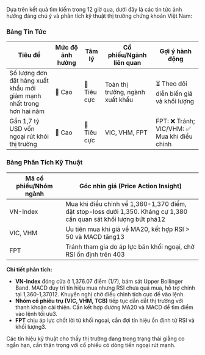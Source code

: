 Dựa trên kết quả tìm kiếm trong 12 giờ qua, dưới đây là các tin tức ảnh hưởng đáng chú ý và phân tích kỹ thuật thị trường chứng khoán Việt Nam:

### Bảng Tin Tức
| Tiêu đề | Mức độ ảnh hưởng | Tâm lý | Cổ phiếu/Ngành liên quan | Gợi ý hành động |
|---------|-------------------|---------|---------------------------|-----------------|
| Số lượng đơn đặt hàng xuất khẩu mới giảm mạnh nhất trong hơn hai năm | 🚨 Cao | 🔴 Tiêu cực | Toàn thị trường, ngành xuất khẩu | ⏳ Theo dõi diễn biến giá và khối lượng |
| Gần 1,7 tỷ USD vốn ngoại rút khỏi thị trường | 🚨 Cao | 🔴 Tiêu cực | VIC, VHM, FPT | FPT: ❌ Tránh; VIC/VHM: ✅ Mua khi điều chỉnh |

### Bảng Phân Tích Kỹ Thuật
| Mã cổ phiếu/Nhóm ngành | Góc nhìn giá (Price Action Insight) |
|-------------------------|--------------------------------------|
| VN-Index | Mua khi điều chỉnh về 1,360-1,370 điểm, đặt stop-loss dưới 1,350. Kháng cự 1,380 cần quan sát khối lượng bứt phá12 |
| VIC, VHM | Ưu tiên mua khi giá về MA20, kết hợp RSI > 50 và MACD tăng13 |
| FPT | Tránh tham gia do áp lực bán khối ngoại, chờ RSI ổn định trên 403 |

**Chi tiết phân tích:**  
- **VN-Index** đóng cửa ở 1,376.07 điểm (1/7), bám sát Upper Bollinger Band. MACD duy trì tín hiệu mua nhưng RSI chưa quá mua, hỗ trợ chính tại 1,360-1,37012. Khuyến nghị chờ điều chỉnh tích cực để vào lệnh.  
- **Nhóm cổ phiếu trụ (VIC, VHM, TCB)** tiếp tục dẫn dắt thị trường với thanh khoản cải thiện. Cần kết hợp đường MA20 và MACD để tìm điểm vào lệnh tối ưu3.  
- **FPT** chịu áp lực chốt lời từ khối ngoại, cần đợi tín hiệu ổn định từ RSI và khối lượng3.  

Các tín hiệu kỹ thuật cho thấy thị trường đang trong trạng thái giằng co ngắn hạn, cần thận trọng với cổ phiếu có dòng tiền ngoại rút mạnh.